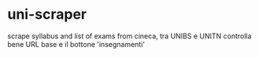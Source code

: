 # uni-scraper
scrape syllabus and list of exams from cineca, tra UNIBS e UNITN controlla bene URL base e il bottone 'insegnamenti' 
